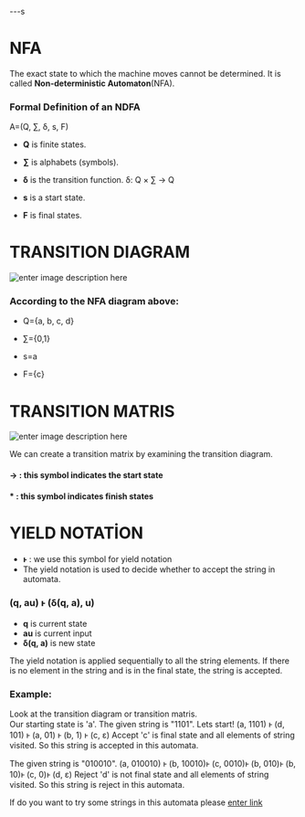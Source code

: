 ﻿---s
# NFA
The exact state to which the machine moves cannot be determined. It is called **Non-deterministic Automaton**(NFA).
### Formal Definition of an NDFA

A=(Q, ∑, δ, s, F) 

-   **Q** is finite states.
    
-   **∑** is alphabets (symbols).
    
-   **δ** is the transition function. δ: Q × ∑ → Q
    
-   **s** is a start state. 

-   **F** is final states. 

# TRANSITION DIAGRAM
![enter image description here](https://lh3.googleusercontent.com/G6ENZ45lDEXfhXAyUgJTz0sIbvf0CoADiymyHIUcrKL117L1GDYDaVcqD9xeO2Wi1jpK1B2eo-pb "Transition Diagram")
 ### According to the NFA diagram above:
 -   Q={a, b, c, d}
    
-   ∑={0,1}
    
-   s=a
    
-   F={c}


# TRANSITION MATRIS
![enter image description here](https://lh3.googleusercontent.com/-StQ-Ie2hEbzQpEA9548b5JRo5x5i8atumZHf8OIcuYoSJhcJ7Qui97INyNQbQdD_bZ2AN7TGy-Q "Transition Matris")

We can create a transition matrix by examining the transition diagram.


#### → :    this symbol indicates the start state

####  * :  this symbol indicates  finish states


# YIELD NOTATİON
-    **ⱶ**  :  we use this symbol for yield notation
- The yield notation is used to decide whether to accept the string in automata.
### (q, au) ⱶ (δ(q, a), u)
- **q** is current state
- **au** is current input
- **δ(q, a)** is new state

The yield notation is applied sequentially to all the string elements. If there is no element in the string and is in the final state, the string is accepted.
### Example:
Look at the transition diagram or transition matris.   
Our starting state is 'a'. 
The given string  is "1101".
Lets start!
(a, 1101) ⱶ (d, 101) ⱶ (a, 01) ⱶ (b, 1) ⱶ (c, ɛ)  Accept
'c' is final state and all elements of string visited.
So this string is accepted in this automata.

The given string  is "010010".
(a, 010010) ⱶ (b, 10010)ⱶ (c, 0010)ⱶ (b, 010)ⱶ (b, 10)ⱶ (c, 0)ⱶ (d, ɛ)  Reject
'd' is not final state and all elements of string visited.
So this string is reject in this automata.

If do you want to try some strings in this automata please 
[enter link](https://github.com/AyseSenaFeyiz/Automata/tree/master/docs/fa/AyseSena_NFAYieldNotation.jar)
